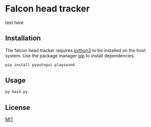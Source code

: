 # Falcon head tracker

text here

## Installation

The falcon head tracker requires [python3](https://www.python.org/downloads/) to be installed on the host system.
Use the package manager [pip](https://pip.pypa.io/en/stable/) to install dependencies.

```bash
pip install pyautogui playsound
```

## Usage

```bash
py main.py
```


## License
[MIT](https://choosealicense.com/licenses/mit/)

